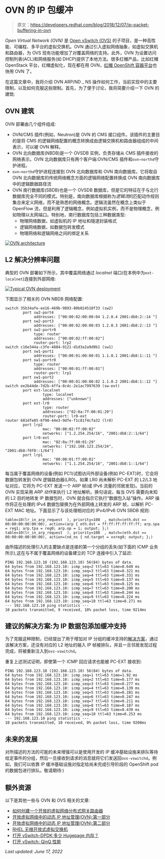 # OVN 的 IP 包缓冲

> 原文：<https://developers.redhat.com/blog/2018/12/07/ip-packet-buffering-in-ovn>

*Open Virtual Network (OVN)* 是 [Open vSwitch (OVS)](http://www.openvswitch.org/) 的子项目，是一种高性能、可编程、多平台的虚拟交换机。OVN 通过引入虚拟网络抽象，如虚拟交换机和路由器，为 OVS 现有功能增加了对覆盖网络的支持。此外，OVN 为设置访问控制列表(ACL)和网络服务(如 DHCP)提供了本地方法。很多红帽产品，比如红帽 OpenStack 平台，红帽虚拟化，现在都在用 OVN，[红帽 OpenShift 容器平台](https://developers.redhat.com/products/openshift/overview/)也快用 OVN 了。

在这篇文章中，我将介绍 OVN ARP/ND _ NS 操作如何工作，当前实现中的主要限制，以及如何克服这些限制。首先，为了便于讨论，我将简要介绍一下 OVN 的建筑:

## OVN 建筑

OVN 部署由几个组件组成:

*   OVN/CMS 插件(例如，Neutron)是 OVN 的 CMS 接口组件。该插件的主要目的是将 CMS 的逻辑网络配置的概念转换成由逻辑交换机和路由器组成的中间表示，可以被 OVN 解释。
*   OVN 北向数据库(NBDB)是一个 OVSDB 实例，负责存储从 CMS 插件接收的网络表示。OVN 北向数据库只有两个客户端:OVN/CMS 插件和`ovn−northd`守护进程。
*   `ovn−northd`守护进程连接到 OVN 北向数据库和 OVN 南向数据库。它将取自 OVN 北向数据库的传统网络概念方面的逻辑网络配置转换成 OVN 南向数据库中的逻辑数据路径流
*   OVN 南行数据库(SBDB)也是一个 OVSDB 数据库，但是它的特征在于与北行数据库完全不同的模式。特别是，南向数据库根据称为*逻辑流*的匹配动作规则集合来定义网络，而不是熟悉的网络概念。逻辑流虽然在概念上类似于 OpenFlow 流，但是利用了逻辑概念，例如虚拟机实例，而不是物理概念，例如物理以太网端口。特别地，南行数据库包括三种数据类型:
    *   物理网络数据，如虚拟机的 IP 地址和隧道封装格式
    *   逻辑网络数据，如数据包转发模式
    *   物理网络和逻辑网络之间的绑定关系

[![OVN architecture](img/d0db1cd9e3f437d8b4eb00ec1bfd9018.png)](https://developers.redhat.com/blog/wp-content/uploads/2018/11/architecture.png)

## L2 解决分辨率问题

典型的 OVN 部署如下所示，其中覆盖网络通过 *localnet* 端口(在本例中为`ext-localnet`)连接到外部网络:

[![Typical OVN deployment ](img/59012a146ca18604bb4a6f74d26c6eef.png)](https://developers.redhat.com/blog/wp-content/uploads/2018/11/ovn_ip_buff_diagram-e1542277877943.png)

下图显示了相关的 OVN NBDB 网络配置:

```
switch 35b34afe-ee16-469b-9893-80b024510f33 (sw2)  
        port sw2-port4  
             addresses: ["00:00:02:00:00:04 1.2.0.4 2001:db8:2::14 "]  
        port sw2-port3  
             addresses: ["00:00:02:00:00:03 1.2.0.3 2001:db8:2::13 "]  
        port sw2-portr0  
             type: router  
             addresses: ["00:00:02:ff:00:02"]  
             router-port: lrp2  
switch c16e344a-c3fe-4884-9121-d1d3a2a9d9b1 (sw1)  
        port sw1-port1  
             addresses: ["00:00:01:00:00:01 1.1.0.1 2001:db8:1::11 "]  
        port sw1-portr0  
             type: router  
             addresses: ["00:00:01:ff:00:01"]  
             router-port: lrp1  
        port sw1-port2  
             addresses: ["00:00:01:00:00:02 1.1.0.2 2001:db8:1::12 "]  
switch ee2b44de-7d2b-4ffa-8c4c-2e1ac7997639 (sw-ext)  
        port ext-localnet  
                 type: localnet  
                 addresses: ["unknown"]  
        port ext-lr0  
                 type: router  
                 addresses: ["02:0a:7f:00:01:29"]  
                 router-port: lr0-ext  
router 681dfe85-6f90-44e3-9dfe-f1c81f4cfa32 (lr0)  
        port lrp2  
                 mac: "00:00:02:ff:00:02"  
                 networks: ["1.2.254.254/16", "2001:db8:2::1/64"]  
        port lr0-ext  
                 mac: "02:0a:7f:00:01:29"  
                 networks: ["192.168.123.254/24", "2001:db8:f0f0::1/64"]  
        port lrp1  
                 mac: "00:00:01:ff:00:01"  
                 networks: ["1.1.254.254/16", "2001:db8:1::1/64"]  

```

每当属于覆盖网络的设备(例如 PC1)试图访问外部设备(例如 PC-EXT)时，它会将数据包转发到 OVN 逻辑路由器(LR0)。如果 LR0 尚未解析 PC-EXT 的 L2/L3 地址对应，它将为 PC-EXT 发送一个 ARP 帧(或 IPv6 流量的邻居发现)。当前的 OVN 实现采用 *ARP 动作*来执行 L2 地址解析。换句话说，每当 OVS 需要向未知的 L2 目的地转发 IP 数据包时，OVN 就会指示它执行“数据包入站”操作。ARP 操作将正在处理的 IPv4 数据包替换为在外部网络上转发的 ARP 帧，以解析 PC-EXT MAC 地址。下面显示了与该处理相对应的 IPv4/IPv6 OVN SBDB 规则:

```
table=10(lr_in_arp_request  ), priority=100  , match=(eth.dst == 00:00:00:00:00:00), action=(arp { eth.dst = ff:ff:ff:ff:ff:ff; arp.spa = reg1; arp.tpa = reg0; arp.op = 1; output; };)
table=10(lr_in_arp_request  ), priority=100  , match=(eth.dst == 00:00:00:00:00:00), action=(nd_ns { nd.target = xxreg0; output; };)

```

由所描述的处理引入的主要缺点是连接的第一个分组的丢失(如下面的 ICMP 业务所示),这在与不属于覆盖网络的设备建立的 TCP 连接中引入了延迟:

```
PING 192.168.123.10 (192.168.123.10) 56(84) bytes of data.
64 bytes from 192.168.123.10: icmp_seq=2 ttl=63 time=0.649 ms
64 bytes from 192.168.123.10: icmp_seq=3 ttl=63 time=0.321 ms
64 bytes from 192.168.123.10: icmp_seq=4 ttl=63 time=0.331 ms
64 bytes from 192.168.123.10: icmp_seq=5 ttl=63 time=0.137 ms
64 bytes from 192.168.123.10: icmp_seq=6 ttl=63 time=0.125 ms
64 bytes from 192.168.123.10: icmp_seq=7 ttl=63 time=0.200 ms
64 bytes from 192.168.123.10: icmp_seq=8 ttl=63 time=0.244 ms
64 bytes from 192.168.123.10: icmp_seq=9 ttl=63 time=0.224 ms
64 bytes from 192.168.123.10: icmp_seq=10 ttl=63 time=0.271 ms
--- 192.168.123.10 ping statistics ---
10 packets transmitted, 9 received, 10% packet loss, time 9214ms

```

## 建议的解决方案:为 IP 数据包添加缓冲支持

为了克服这种限制，已经提出了用于增加对 IP 分组的缓冲支持的[解决方案](https://github.com/openvswitch/ovs/commit/d7abfe39cfd234227bb6174b7f959a16dc803b83)，通过该解决方案，还没有对应的 L2 地址的输入 IP 帧被排队，并且一旦邻居发现过程完成，将被重新注入到`ovs-vswitchd`。

重复上述测试证明，即使第一个 ICMP 回应请求也能被 PC-EXT 接收到:

```
PING 192.168.123.10 (192.168.123.10) 56(84) bytes of data.
64 bytes from 192.168.123.10: icmp_seq=1 ttl=63 time=1.92 ms
64 bytes from 192.168.123.10: icmp_seq=2 ttl=63 time=0.177 ms
64 bytes from 192.168.123.10: icmp_seq=3 ttl=63 time=0.277 ms
64 bytes from 192.168.123.10: icmp_seq=4 ttl=63 time=0.139 ms
64 bytes from 192.168.123.10: icmp_seq=5 ttl=63 time=0.281 ms
64 bytes from 192.168.123.10: icmp_seq=6 ttl=63 time=0.247 ms
64 bytes from 192.168.123.10: icmp_seq=7 ttl=63 time=0.211 ms
64 bytes from 192.168.123.10: icmp_seq=8 ttl=63 time=0.187 ms
64 bytes from 192.168.123.10: icmp_seq=9 ttl=63 time=0.439 ms
64 bytes from 192.168.123.10: icmp_seq=10 ttl=63 time=0.253 ms
--- 192.168.123.10 ping statistics ---
10 packets transmitted, 10 received, 0% packet loss, time 9208ms

```

## 未来的发展

对所描述的方法的可能的未来增强可以是使用开发的 IP 缓冲基础设施来排队等待给定事件的分组，然后一旦接收到请求的消息就将它们发送回`ovs-vswitchd`。例如，我们可以依靠 IP 缓冲基础设施对指定给尚未完成引导阶段的 OpenShift pod 的数据包进行排队。敬请期待:)

## 额外资源

以下是其他一些与 OVN 和 OVS 相关的文章:

*   [如何创建一个开放的虚拟网络分布式网关路由器](https://developers.redhat.com/blog/2018/11/08/how-to-create-an-open-virtual-network-distributed-gateway-router/)
*   [开放虚拟网络中的动态 IP 地址管理(OVN):第一部分](https://developers.redhat.com/blog/2018/09/03/ovn-dynamic-ip-address-management/)
*   [开放虚拟网络中的动态 IP 地址管理(OVN):第二部分](https://developers.redhat.com/blog/2018/09/27/dynamic-ip-address-management-in-open-virtual-network-ovn-part-two/)
*   [RHEL 无根开放式虚拟交换机](https://developers.redhat.com/blog/2018/03/23/non-root-open-vswitch-rhel/)
*   [打开 vSwitch-DPDK:多少 Hugepage 内存？](https://developers.redhat.com/blog/2018/03/16/ovs-dpdk-hugepage-memory/)
*   [打开 vSwitch: QinQ 性能](https://developers.redhat.com/blog/2017/06/27/open-vswitch-qinq-performance/)

*Last updated: June 17, 2022*